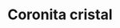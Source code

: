 ---
title: Coronita cristal
date: 
draft: false

# descripcion
description : Coronita cristal

materials: Plata 925

color: Fucsia, Verde, Azul, Tornasolado, Blanco

dimensions: 0,9cm

code: 01-07-0023

type: "Aros"

categories: []

price: $2.740,00

price_eftvo: $2.330,00

# Images
# first image will be shown in the product page
images:
  # - image: "images/path_to_image"
  # La ubicacion de las imagenes es imagenes/Aros/Aros.Cristal/01-07-0023-coronita-cristal
  - image: "./images/aros/cristal/01-07-0023-coronita-cristal_a.JPG"
  - image: "./images/aros/cristal/01-07-0023-coronita-cristal_b.JPG"
  - image: "./images/aros/cristal/01-07-0023-coronita-cristal_c.JPG"
  - image: "./images/aros/cristal/01-07-0023-coronita-cristal_d.JPG"
  - image: "./images/aros/cristal/01-07-0023-coronita-cristal_e.JPG"
---